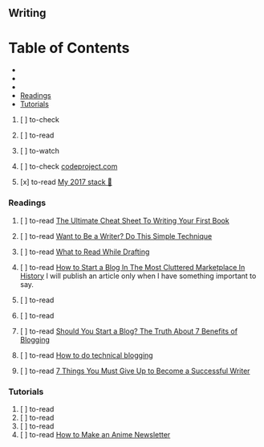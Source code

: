 ## Writing

# Table of Contents
<!-- MarkdownTOC depth=4 -->
  - [](#)
  - [](#)
  - [](#)
  - [Readings](#readings)
  - [Tutorials](#tutorials)
<!-- /MarkdownTOC -->

  1. [ ] to-check []()
  1. [ ] to-read []()
  1. [ ] to-watch []()

  1. [ ] to-check [codeproject.com](https://www.codeproject.com/)

  1. [x] to-read [My 2017 stack 🚀](https://medium.com/@atilafassina/my-2017-stack-e4c6a93f977)

### Readings

  1. [ ] to-read [The Ultimate Cheat Sheet To Writing Your First Book](https://medium.com/the-mission/the-ultimate-cheat-sheet-to-writing-your-first-book-4dbae9b28ace)
  1. [ ] to-read [Want to Be a Writer? Do This Simple Technique](https://medium.com/the-mission/want-to-be-a-writer-do-this-simple-technique-a41a4c66dce9)
  1. [ ] to-read [What to Read While Drafting](https://writingcooperative.com/what-to-read-while-drafting-455713fc8ba9)

  1. [ ] to-read [How to Start a Blog In The Most Cluttered Marketplace In History](https://medium.com/swlh/how-to-start-a-blog-in-the-most-cluttered-marketplace-in-history-ef50db328a09) I will publish an article only when I have something important to say.
  1. [ ] to-read []()
  1. [ ] to-read []()
  1. [ ] to-read [Should You Start a Blog? The Truth About 7 Benefits of Blogging](https://blog.alexdevero.com/start-a-blog-truths-benefits-blogging/)

  1. [ ] to-read [How to do technical blogging](https://dev.to/yelluw/how-to-do-technical-blogging)
  1. [ ] to-read [7 Things You Must Give Up to Become a Successful Writer](https://medium.com/the-mission/7-things-you-must-give-up-to-become-a-successful-writer-396c11a892e6)

### Tutorials

  1. [ ] to-read []()
  1. [ ] to-read []()
  1. [ ] to-read []()
  1. [ ] to-read [How to Make an Anime Newsletter](https://dev.to/maxwell_dev/how-to-make-an-anime-newsletter)
